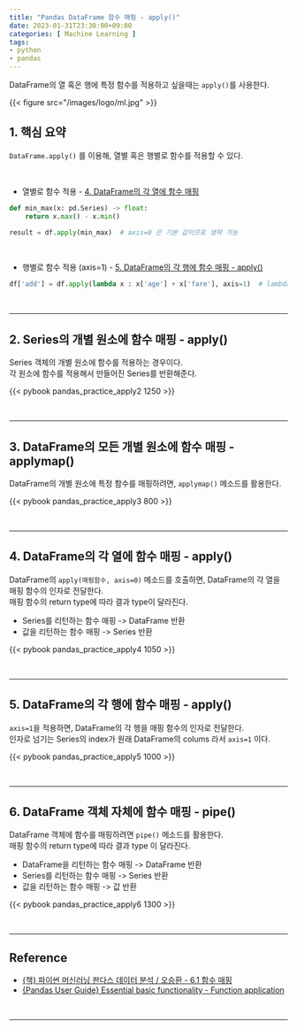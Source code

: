 ```yaml
---
title: "Pandas DataFrame 함수 매핑 - apply()"
date: 2023-01-31T23:30:00+09:00
categories: [ Machine Learning ]
tags:
- python
- pandas
---
```


DataFrame의 열 혹은 행에 특정 함수를 적용하고 싶을때는 `apply()`를 사용한다.
<!--more-->

{{< figure src="/images/logo/ml.jpg" >}}


## 1. 핵심 요약
`DataFrame.apply()` 를 이용해, 열별 혹은 행별로 함수를 적용할 수 있다. 
 

<br/>

- 열별로 함수 적용 - [4. DataFrame의 각 열에 함수 매핑](#4-dataframe의-각-열에-함수-매핑---apply)
```python
def min_max(x: pd.Series) -> float:  
    return x.max() - x.min()

result = df.apply(min_max)  # axis=0 은 기본 값이므로 생략 가능
```

<br/>

- 행별로 함수 적용 (axis=1) - [5. DataFrame의 각 행에 함수 매핑 - apply()](#5-dataframe의-각-행에-함수-매핑---apply)
```python
df['add'] = df.apply(lambda x : x['age'] + x['fare'], axis=1)  # lambda 활용
```

<br/>

---

## 2. Series의 개별 원소에 함수 매핑 - apply()
Series 객체의 개별 원소에 함수를 적용하는 경우이다.  
각 원소에 함수를 적용해서 만들어진 Series를 반환해준다.

{{< pybook pandas_practice_apply2 1250 >}}

<br/>

---

## 3. DataFrame의 모든 개별 원소에 함수 매핑 - applymap()
DataFrame의 개별 원소에 특정 함수를 매핑하려면, `applymap()` 메소드를 활용한다.

{{< pybook pandas_practice_apply3 800 >}}

<br/>

---

## 4. DataFrame의 각 열에 함수 매핑 - apply()
DataFrame의 `apply(매핑함수, axis=0)` 메소드를 호출하면, DataFrame의 각 열을 매핑 함수의 인자로 전달한다.  
매핑 함수의 return type에 따라 결과 type이 달라진다.
- Series를 리턴하는 함수 매핑 -> DataFrame 반환
- 값을 리턴하는 함수 매핑 -> Series 반환

{{< pybook pandas_practice_apply4 1050 >}}

<br/>

---

## 5. DataFrame의 각 행에 함수 매핑 - apply()
`axis=1`을 적용하면, DataFrame의 각 행을 매핑 함수의 인자로 전달한다.  
인자로 넘기는 Series의 index가 원래 DataFrame의 colums 라서 `axis=1` 이다.  

{{< pybook pandas_practice_apply5 1000 >}}

<br/>

---

## 6. DataFrame 객체 자체에 함수 매핑 - pipe()
DataFrame 객체에 함수를 매핑하려면 `pipe()` 메소드를 활용한다.  
매핑 함수의 return type에 따라 결과 type 이 달라진다.
- DataFrame을 리턴하는 함수 매핑 -> DataFrame 반환
- Series를 리턴하는 함수 매핑 -> Series 반환
- 값을 리턴하는 함수 매핑 -> 값 반환

{{< pybook pandas_practice_apply6 1300 >}}

<br/>

---

## Reference
- [{책} 파이썬 머신러닝 판다스 데이터 분석 / 오승환 - 6.1 함수 매핑](https://product.kyobobook.co.kr/detail/S000000833232)
- [{Pandas User Guide} Essential basic functionality - Function application](https://pandas.pydata.org/docs/user_guide/basics.html#function-application)


<br/>

---
